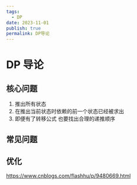 ```yaml
---
tags:
  - DP
date: 2023-11-01
publish: true
permalink: DP导论
---
```

# DP 导论

## 核心问题

1. 推出所有状态
2. 在推出当前状态时依赖的前一个状态已经被求出
3. 即便有了转移公式 也要找出合理的递推顺序

## 常见问题



## 优化

https://www.cnblogs.com/flashhu/p/9480669.html